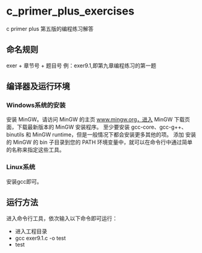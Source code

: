 # c_primer_plus_exercises

c primer plus 第五版的编程练习解答

## 命名规则
exer + 章节号 + 题目号
例：exer9.1,即第九章编程练习的第一题

## 编译器及运行环境
### Windows系统的安装
安装 MinGW。请访问 MinGW 的主页 www.mingw.org，进入 MinGW 下载页面，下载最新版本的 MinGW 安装程序。
至少要安装 gcc-core、gcc-g++、binutils 和 MinGW runtime，但是一般情况下都会安装更多其他的项。
添加 安装的 MinGW 的 bin 子目录到您的 PATH 环境变量中，就可以在命令行中通过简单的名称来指定这些工具。
### Linux系统
安装gcc即可。

## 运行方法
进入命令行工具，依次输入以下命令即可运行：
- 进入工程目录
- gcc exer9.1.c -o test
- test
